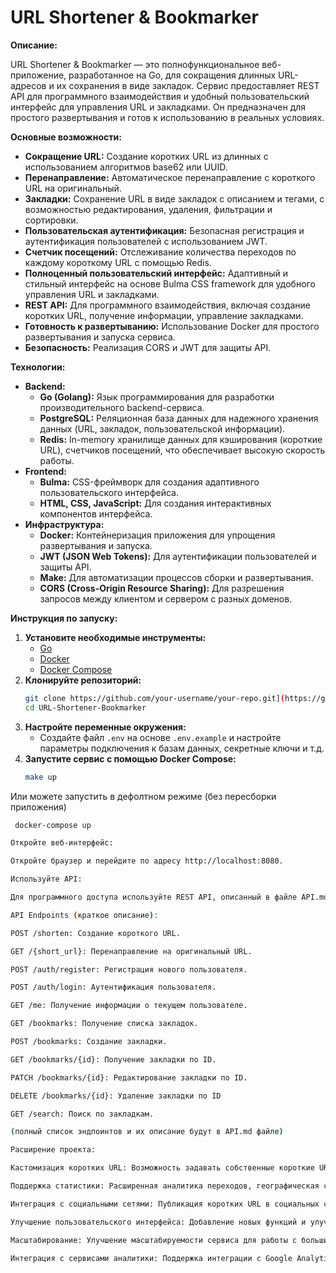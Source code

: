 # URL Shortener & Bookmarker

**Описание:**

URL Shortener & Bookmarker — это полнофункциональное веб-приложение, разработанное на Go, для сокращения длинных URL-адресов и их сохранения в виде закладок. Сервис предоставляет REST API для программного взаимодействия и удобный пользовательский интерфейс для управления URL и закладками. Он предназначен для простого развертывания и готов к использованию в реальных условиях.

**Основные возможности:**

*   **Сокращение URL:** Создание коротких URL из длинных с использованием алгоритмов base62 или UUID.
*   **Перенаправление:** Автоматическое перенаправление с короткого URL на оригинальный.
*   **Закладки:** Сохранение URL в виде закладок с описанием и тегами, с возможностью редактирования, удаления, фильтрации и сортировки.
*   **Пользовательская аутентификация:** Безопасная регистрация и аутентификация пользователей с использованием JWT.
*   **Счетчик посещений:** Отслеживание количества переходов по каждому короткому URL с помощью Redis.
*   **Полноценный пользовательский интерфейс:** Адаптивный и стильный интерфейс на основе Bulma CSS framework для удобного управления URL и закладками.
*   **REST API:** Для программного взаимодействия, включая создание коротких URL, получение информации, управление закладками.
*   **Готовность к развертыванию:** Использование Docker для простого развертывания и запуска сервиса.
*   **Безопасность:** Реализация CORS и JWT для защиты API.

**Технологии:**

*   **Backend:**
    *   **Go (Golang):** Язык программирования для разработки производительного backend-сервиса.
    *   **PostgreSQL:** Реляционная база данных для надежного хранения данных (URL, закладок, пользовательской информации).
    *   **Redis:** In-memory хранилище данных для кэширования (короткие URL), счетчиков посещений, что обеспечивает высокую скорость работы.
*   **Frontend:**
    *   **Bulma:** CSS-фреймворк для создания адаптивного пользовательского интерфейса.
    *   **HTML, CSS, JavaScript:** Для создания интерактивных компонентов интерфейса.
*   **Инфраструктура:**
    *   **Docker:** Контейнеризация приложения для упрощения развертывания и запуска.
    *   **JWT (JSON Web Tokens):** Для аутентификации пользователей и защиты API.
    *   **Make:** Для автоматизации процессов сборки и развертывания.
    *   **CORS (Cross-Origin Resource Sharing):** Для разрешения запросов между клиентом и сервером с разных доменов.

**Инструкция по запуску:**

1.  **Установите необходимые инструменты:**
    *   [Go](https://go.dev/dl/)
    *   [Docker](https://docs.docker.com/get-docker/)
    *   [Docker Compose](https://docs.docker.com/compose/install/)
2.  **Клонируйте репозиторий:**
    ```bash
    git clone https://github.com/your-username/your-repo.git](https://github.com/Iksolot21/URL-Shortener-Bookmarker
    cd URL-Shortener-Bookmarker
    ```
3.  **Настройте переменные окружения:**
    *   Создайте файл `.env` на основе `.env.example` и настройте параметры подключения к базам данных, секретные ключи и т.д.
4.  **Запустите сервис с помощью Docker Compose:**
    ```bash
    make up
    ```
   Или можете запустить в дефолтном режиме (без пересборки приложения)
   ```bash
    docker-compose up

Откройте веб-интерфейс:

Откройте браузер и перейдите по адресу http://localhost:8080.

Используйте API:

Для программного доступа используйте REST API, описанный в файле API.md (добавить позже).

API Endpoints (краткое описание):

POST /shorten: Создание короткого URL.

GET /{short_url}: Перенаправление на оригинальный URL.

POST /auth/register: Регистрация нового пользователя.

POST /auth/login: Аутентификация пользователя.

GET /me: Получение информации о текущем пользователе.

GET /bookmarks: Получение списка закладок.

POST /bookmarks: Создание закладки.

GET /bookmarks/{id}: Получение закладки по ID.

PATCH /bookmarks/{id}: Редактирование закладки по ID.

DELETE /bookmarks/{id}: Удаление закладки по ID

GET /search: Поиск по закладкам.

(полный список эндпоинтов и их описание будут в API.md файле)

Расширение проекта:

Кастомизация коротких URL: Возможность задавать собственные короткие URL.

Поддержка статистики: Расширенная аналитика переходов, географическая статистика, и т.д.

Интеграция с социальными сетями: Публикация коротких URL в социальных сетях.

Улучшение пользовательского интерфейса: Добавление новых функций и улучшение удобства использования.

Масштабирование: Улучшение масштабируемости сервиса для работы с большими объемами данных.

Интеграция с сервисами аналитики: Поддержка интеграции с Google Analytics, Yandex Metrica.

